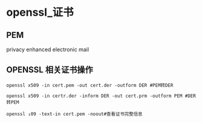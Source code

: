 # openssl_证书 #

## PEM ##
privacy enhanced electronic mail

## OPENSSL 相关证书操作 ##

	openssl x509 -in cert.pem -out cert.der -outform DER #PEM转DER

	openssl x509 -in certr.der -inform DER -out cert.prm -outform PEM #DER 转PEM

	openssl ↓09 -text-in cert.pem -noout#查看证书完整信息


	